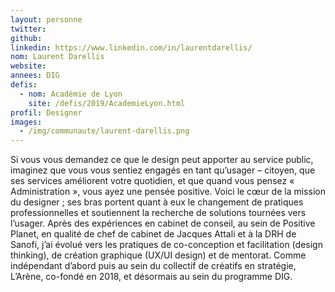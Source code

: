 ```yaml
---
layout: personne
twitter: 
github: 
linkedin: https://www.linkedin.com/in/laurentdarellis/
nom: Laurent Darellis
website: 
annees: DIG
defis: 
  - nom: Académie de Lyon
    site: /defis/2019/AcademieLyon.html
profil: Designer
images:
  - /img/communaute/laurent-darellis.png
---
```

Si vous vous demandez ce que le design peut apporter au service public, imaginez que vous vous sentiez engagés en tant qu’usager – citoyen, que ses services améliorent votre quotidien, et que quand vous pensez « Administration », vous ayez une pensée positive. Voici le cœur de la mission du designer ; ses bras portent quant à eux le changement de pratiques professionnelles et soutiennent la recherche de solutions tournées vers l’usager. Après des expériences en cabinet de conseil, au sein de Positive Planet, en qualité de chef de cabinet de Jacques Attali et à la DRH de Sanofi, j’ai évolué vers les pratiques de co-conception et facilitation (design thinking), de création graphique (UX/UI design) et de mentorat. Comme indépendant d’abord puis au sein du collectif de créatifs en stratégie, L’Arène, co-fondé en 2018, et désormais au sein du programme DIG.    
